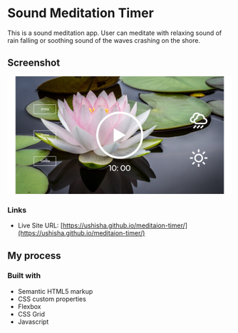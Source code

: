 # Sound Meditation Timer

This is a sound meditation app.
User can meditate with relaxing sound of rain falling or soothing sound of the waves crashing on the shore.

## Screenshot

![screenshot](/images/screenshot.png)

### Links

- Live Site URL: [https://ushisha.github.io/meditaion-timer/](https://ushisha.github.io/meditaion-timer/)


## My process

### Built with

- Semantic HTML5 markup
- CSS custom properties
- Flexbox
- CSS Grid
- Javascript
